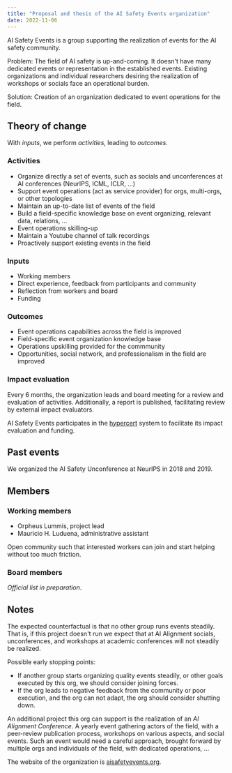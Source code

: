 ```yaml
---
title: "Proposal and thesis of the AI Safety Events organization"
date: 2022-11-06
---
```


AI Safety Events is a group supporting the realization of events for the AI safety community.

Problem: The field of AI safety is up-and-coming. It doesn't have many dedicated events or representation in the established events. Existing organizations and individual researchers desiring the realization of workshops or socials face an operational burden.

Solution: Creation of an organization dedicated to event operations for the field.


## Theory of change
With *inputs*, we perform *activities*, leading to *outcomes*.

### Activities
- Organize directly a set of events, such as socials and unconferences at AI conferences (NeurIPS, ICML, ICLR, ...)
- Support event operations (act as service provider) for orgs, multi-orgs, or other topologies
- Maintain an up-to-date list of events of the field
- Build a field-specific knowledge base on event organizing, relevant data, relations, ...
- Event operations skilling-up
- Maintain a Youtube channel of talk recordings
- Proactively support existing events in the field

### Inputs
- Working members
- Direct experience, feedback from participants and community
- Reflection from workers and board
- Funding

### Outcomes
- Event operations capabilities across the field is improved
- Field-specific event organization knowledge base
- Operations upskilling provided for the commmunity
- Opportunities, social network, and professionalism in the field are improved


### Impact evaluation
Every 6 months, the organization leads and board meeting for a review and evaluation of activities. Additionally, a report is published, facilitating review by external impact evaluators.

AI Safety Events participates in the [hypercert](https://hypercerts.xyz/) system to facilitate its impact evaluation and funding.


## Past events

We organized the AI Safety Unconference at NeurIPS in 2018 and 2019.


## Members

### Working members
- Orpheus Lummis, project lead
- Mauricio H. Luduena, administrative assistant

Open community such that interested workers can join and start helping without too much friction.

### Board members

*Official list in preparation*.


## Notes

The expected counterfactual is that no other group runs events steadily. That is, if this project doesn't run we expect that at AI Alignment socials, unconferences, and workshops at academic conferences will not steadily be realized.

Possible early stopping points:
- If another group starts organizing quality events steadily, or other goals executed by this org, we should consider joining forces.
- If the org leads to negative feedback from the community or poor execution, and the org can not adapt, the org should consider shutting down.

An additional project this org can support is the realization of an *AI Alignment Conference*. A yearly event gathering actors of the field, with a peer-review publication process, workshops on various aspects, and social events. Such an event would need a careful approach, brought forward by multiple orgs and individuals of the field, with dedicated operations, ...

The website of the organization is [aisafetyevents.org](https://aisafetyevents.org/).